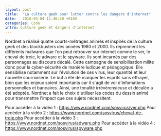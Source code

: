 ```yaml
---
layout: post
title:  "La culture geek pour lutter contre les dangers d'internet"
date:   2018-04-04 11:46:58 +0100
categories: Code
intro: Culture geek et dangers d'internet
---
```

Nordnet a réalisé quatre courts-métrages animés et inspirés de la culture geek et des blockbusters des années 1980 et 2000. Ils reprennent les différents malwares que l'on peut retrouver sur internet comme le ver, le cheval de troie, le adware et le spyware. Ils sont incarnés par des personnages au discours décalé. Cette campagne de sensibilisation milite donc pour la cyber-sécurité de manière ludique et pédagogique. Elle sensibilise notamment sur l'évolution de ces virus, leur quantité et leur nouvelle sournoiserie. Le but a été de marquer les esprits sans effrayer, bien que les enjeux soient importants car il s'agit de vol d'infomations personnelles et bancaires. Ainsi, une tonalité irrévérensieuse et décalée a été adoptée. Nordnet a fait le choix d'utiliser les codes du dessin animé pour transmettre l'impact que ces sujets nécessitent.

Pour accéder à la vidéo 1 : https://www.nordnet.com/sosvirus/ver.php
Pour accéder à la vidéo 2 : https://www.nordnet.com/sosvirus/cheval-de-troie.php
Pour accéder à la vidéo 3 : https://www.nordnet.com/sosvirus/adware.php
Pour accéder à la vidéo 4 : https://www.nordnet.com/sosvirus/spyware.php
